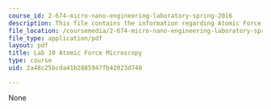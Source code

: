 ```yaml
---
course_id: 2-674-micro-nano-engineering-laboratory-spring-2016
description: This file contains the information regarding Atomic Force Microscopy.
file_location: /coursemedia/2-674-micro-nano-engineering-laboratory-spring-2016/2a48c25bcda41b2885947fb42023d748_MIT2_674S16_LabNote10.pdf
file_type: application/pdf
layout: pdf
title: Lab 10 Atomic Force Microscopy
type: course
uid: 2a48c25bcda41b2885947fb42023d748

---
```

None